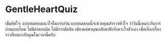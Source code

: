 # GentleHeartQuiz
เข็มทิศใจ: แบบทดสอบแนวใจในการอ่าน  แบบทดสอบนี้จะช่วยคุณสำรวจหัวใจ ว่าวันนี้เหมาะกับการอ่านแบบไหน ไม่มีคำตอบผิด ไม่มีการตัดสิน เพียงแค่พาคุณกลับมาฟังจังหวะใจตัวเอง เพื่อเลือกเรื่องราวที่เหมาะกับคุณในเวลานี้ครับ
